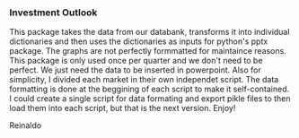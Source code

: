 ### Investment Outlook

This package takes the data from our databank, transforms it into individual dictionaries and then uses the dictionaries as inputs for python's pptx package. The graphs are not perfectly formmatted for maintaince reasons.
This package is only used once per quarter and we don't need to be perfect. We just need the data to be inserted in powerpoint. Also for simplicity, I divided each market in their own independet script.
The data formatting is done at the beggining of each script to make it self-contained. I could create a single script for data formating and export pikle files to then load them into each script, but that is the next version.
Enjoy!

Reinaldo
